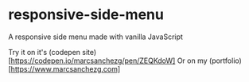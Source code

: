 # responsive-side-menu
A responsive side menu made with vanilla JavaScript

Try it on it's (codepen site)[https://codepen.io/marcsanchezg/pen/ZEQKdoW] Or on my (portfolio)[https://www.marcsanchezg.com]
